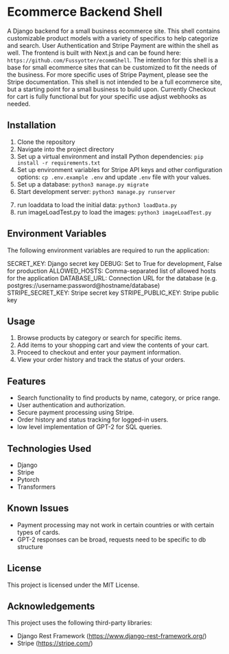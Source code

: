 # Ecommerce Backend Shell

A Django backend for a small business ecommerce site. This shell contains customizable product models with a variety of specifics to help categorize and search. User Authentication and Stripe Payment are within the shell as well. The frontend is built with Next.js and can be found here: `https://github.com/Fussyotter/ecommShell`.   The intention for this shell is a base for small ecommerce sites that can be customized to fit the needs of the business.  For more specific uses of Stripe Payment, please see the Stripe documentation.  This shell is not intended to be a full ecommerce site, but a starting point for a small business to build upon.  Currently Checkout for cart is fully functional but for your specific use adjust webhooks as needed.

## Installation

1. Clone the repository
2. Navigate into the project directory
3. Set up a virtual environment and install Python dependencies: `pip install -r requirements.txt`
4. Set up environment variables for Stripe API keys and other configuration options: `cp .env.example .env` and update `.env` file with your values.
5. Set up a database: `python3 manage.py migrate`
6. Start development server: `python3 manage.py runserver`
<!-- Optional for testing -->
7. run loaddata to load the initial data: `python3 loadData.py`
8. run imageLoadTest.py to load the images: `python3 imageLoadTest.py`

## Environment Variables

The following environment variables are required to run the application:

SECRET_KEY: Django secret key
DEBUG: Set to True for development, False for production
ALLOWED_HOSTS: Comma-separated list of allowed hosts for the application
DATABASE_URL: Connection URL for the database (e.g. postgres://username:password@hostname/database)
STRIPE_SECRET_KEY: Stripe secret key
STRIPE_PUBLIC_KEY: Stripe public key

## Usage

1. Browse products by category or search for specific items.
2. Add items to your shopping cart and view the contents of your cart.
3. Proceed to checkout and enter your payment information.
4. View your order history and track the status of your orders.

## Features

- Search functionality to find products by name, category, or price range.
- User authentication and authorization.
- Secure payment processing using Stripe.
- Order history and status tracking for logged-in users.
- low level implementation of GPT-2 for SQL queries.

## Technologies Used

- Django
- Stripe
- Pytorch
- Transformers
  

## Known Issues

- Payment processing may not work in certain countries or with certain types of cards.
- GPT-2 responses can be broad, requests need to be specific to db structure

## License

This project is licensed under the MIT License.

## Acknowledgements

This project uses the following third-party libraries:

- Django Rest Framework (https://www.django-rest-framework.org/)
- Stripe (https://stripe.com/)
